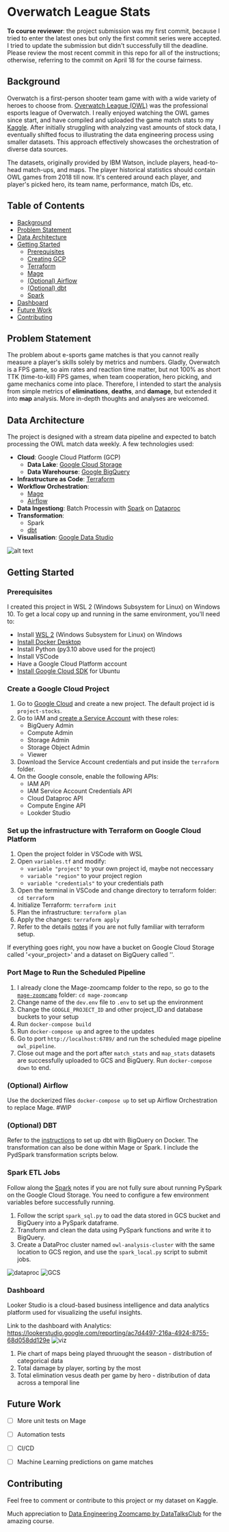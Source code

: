 # Overwatch League Stats

**To course reviewer**: the project submission was my first commit, because I tried to enter the latest ones but only the first commit series were accepted. I tried to update the submission but didn't successfully till the deadline. Please review the most recent commit in this repo for all of the instructions; otherwise, referring to the commit on April 18 for the course fairness.

## Background

Overwatch is a first-person shooter team game with with a wide variety of heroes to choose from. [Overwatch League (OWL)](https://overwatchleague.com/en-us/news/23303225) was the professional esports league of Overwatch. I really enjoyed watching the OWL games since start, and have compiled and uploaded the game match stats to my [Kaggle](https://www.kaggle.com/datasets/sherrytp/overwatch-league-stats-lab). After initially struggling with analyzing vast amounts of stock data, I eventually shifted focus to illustrating the data engineering process using smaller datasets. This approach effectively showcases the orchestration of diverse data sources.

The datasets, originally provided by IBM Watson, include players, head-to-head match-ups, and maps. The player historical statistics should contain OWL games from 2018 till now. It's centered around each player, and player's picked hero, its team name, performance, match IDs, etc.

## Table of Contents

- [Background](#background)
- [Problem Statement](#problem-statement)
- [Data Architecture](#data-architecture)
- [Getting Started](#getting-started)
    - [Prerequisites](#prerequisites)
    - [Creating GCP](#create-a-google-cloud-project)
    - [Terraform](#set-up-the-infrastructure-with-terraform-on-google-cloud-platform)
    - [Mage](#port-mage-to-run-the-scheduled-pipeline)
    - [(Optional) Airflow](#optional-airflow)
    - [(Optional) dbt](#optional-dbt)
    - [Spark](#spark-etl-jobs)
- [Dashboard](#dashboard)
- [Future Work](#future-work)
- [Contributing](#contributing)

## Problem Statement

The problem about e-sports game matches is that you cannot really measure a player's skills solely by metrics and numbers. Gladly, Overwatch is a FPS game, so aim rates and reaction time matter, but not 100% as short TTK (time-to-kill) FPS games, when team cooperation, hero picking, and game mechanics come into place. Therefore, I intended to start the analysis from simple metrics of **eliminations**, **deaths**, and **damage**, but extended it into **map** analysis. More in-depth thoughts and analyses are welcomed. 


## Data Architecture

The project is designed with a stream data pipeline and expected to batch processing the OWL match data weekly. A few technologies used:

- **Cloud**: Google Cloud Platform (GCP)
    - **Data Lake**: [Google Cloud Storage](https://cloud.google.com/storage)
    - **Data Warehourse**: [Google BigQuery](https://cloud.google.com/bigquery)
-  **Infrastructure as Code**: [Terraform](https://www.terraform.io/downloads/)
- **Workflow Orchestration**: 
    - [Mage](https://github.com/mage-ai/mage-zoomcamp?tab=readme-ov-file#lets-get-started)
    - [Airflow](https://airflow.apache.org)
- **Data Ingestiong**:  Batch Processin with [Spark](https://spark.apache.org/) on [Dataproc](https://cloud.google.com/dataproc)
- **Transformation**: 
    - Spark
    - [dbt](https://github.com/dbt-labs/dbt-core/blob/main/docker/Dockerfile)
- **Visualisation**: [Google Data Studio](https://datastudio.google.com/)

![alt text](24bb25067c670af5f98e8baf4d78604.jpg)

## Getting Started 

### Prerequisites

I created this project in WSL 2 (Windows Subsystem for Linux) on Windows 10. 
To get a local copy up and running in the same environment, you'll need to:

- Install [WSL 2](https://docs.microsoft.com/en-us/windows/wsl/install) (Windows Subsystem for Linux) on Windows
- [Install Docker Desktop](https://docs.docker.com/desktop/windows/install/)
- Install Python (py3.10 above used for the project)
- Install VSCode
- Have a Google Cloud Platform account
- [Install Google Cloud SDK](https://cloud.google.com/sdk/docs/install-sdk#deb) for Ubuntu

### Create a Google Cloud Project

1. Go to [Google Cloud](https://console.cloud.google.com/) and create a new project. The default project id is `project-stocks`. 
2. Go to IAM and [create a Service Account](https://cloud.google.com/docs/authentication/getting-started#creating_a_service_account) with these roles:
    - BigQuery Admin
    - Compute Admin
    - Storage Admin
    - Storage Object Admin
    - Viewer
3. Download the Service Account credentials and put inside the `terraform` folder.
4. On the Google console, enable the following APIs:
    - IAM API
    - IAM Service Account Credentials API
    - Cloud Dataproc API
    - Compute Engine API
    - Lookder Studio

### Set up the infrastructure with Terraform on Google Cloud Platform

1. Open the project folder in VSCode with WSL
2. Open `variables.tf` and modify:
    * `variable "project"` to your own project id, maybe not neccessary
    * `variable "region"` to your project region
    * `variable "credentials"` to your credentials path
3. Open the terminal in VSCode and change directory to terraform folder: `cd terraform` 
4. Initialize Terraform: `terraform init`
5. Plan the infrastructure: `terraform plan`
6. Apply the changes: `terraform apply`
7. Refer to the details [notes](/terraform/README.md) if you are not fully familiar with terraform setup. 

If everything goes right, you now have a bucket on Google Cloud Storage called '<your_project>' and a dataset on BigQuery called ''.

### Port Mage to Run the Scheduled Pipeline

1. I already clone the Mage-zoomcamp folder to the repo, so go to the [`mage-zoomcamp`]('/mage-zoomcamp/') folder: `cd mage-zoomcamp`
2. Change name of the `dev.env` file to `.env` to set up the environment
3. Change the `GOOGLE_PROJECT_ID` and other project_ID and database buckets to your setup
4. Run `docker-compose build`
5. Run `docker-compose up` and agree to the updates
6. Go to port `http://localhost:6789/` and run the scheduled mage pipeline `owl_pipeline`. 
7. Close out mage and the port after `match_stats` and `map_stats` datasets are successfully uploaded to GCS and BigQuery. Run `docker-compose down` to end. 


### (Optional) Airflow

Use the dockerized files `docker-compose up` to set up Airflow Orchestration to replace Mage. #WIP

### (Optional) DBT

Refer to the [instructions](/dbt_docker/README.md) to set up dbt with BigQuery on Docker. The transformation can also be done within Mage or Spark. I include the PydSpark transformation scripts below. 


### Spark ETL Jobs

Follow along the [Spark](/spark/README.md) notes if you are not fully sure about running PySpark on the Google Cloud Storage. You need to configure a few environment variables before successfully running. 

1. Follow the script `spark_sql.py` to oad the data stored in GCS bucket and BigQuery into a PySpark dataframe. 
2. Transform and clean the data using PySpark functions and write it to BigQuery. 
3. Create a DataProc cluster named `owl-analysis-cluster` with the same location to GCS region, and use the `spark_local.py` script to submit jobs. 

![dataproc](Dataproc.png)
![GCS](GCSbucket.png)

### Dashboard 

Looker Studio is a cloud-based business intelligence and data analytics platform used for visualizing the useful insights.

Link to the dashboard with Analytics: https://lookerstudio.google.com/reporting/ac7d4497-216a-4924-8755-68d058dd129e
![viz](Visuals.png)

1. Pie chart of maps being played thruought the season - distribution of categorical data
2. Total damage by player, sorting by the most
3. Total elimination vesus death per game by hero - distribution of data across a temporal line


## Future Work

- [ ] More unit tests on Mage
- [ ] Automation tests
- [ ] CI/CD
- [ ] Machine Learning predictions on game matches


## Contributing

Feel free to comment or contribute to this project or my dataset on Kaggle. 

Much appreciation to [Data Engineering Zoomcamp by DataTalksClub](https://github.com/DataTalksClub/data-engineering-zoomcamp) for the amazing course. 